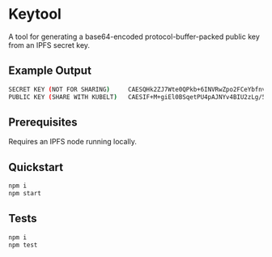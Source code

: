 # Keytool

A tool for generating a base64-encoded protocol-buffer-packed public key from an IPFS secret key.

## Example Output

```bash
SECRET KEY (NOT FOR SHARING)	 CAESQHk2ZJ7Wte0QPkb+6INVRwZpo2FCeYbfnvfzHvMU/kwiX4z6CISXQFKp609TikAk1i/gEhTbMuD/lH9VRX2NMvY=
PUBLIC KEY (SHARE WITH KUBELT)	 CAESIF+M+giEl0BSqetPU4pAJNYv4BIU2zLg/5R/VUV9jTL2
```

## Prerequisites

Requires an IPFS node running locally.

## Quickstart

```bash
npm i
npm start
```

## Tests

```bash
npm i
npm test
```
